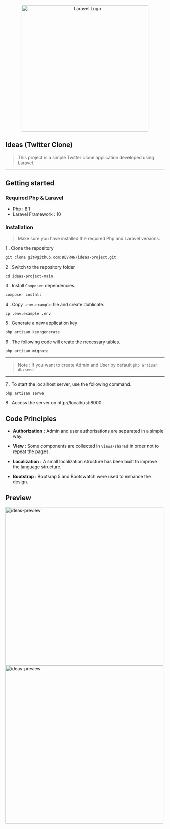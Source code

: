 <p align="center"><a href="https://laravel.com" target="_blank"><img src="https://raw.githubusercontent.com/laravel/art/master/logo-lockup/5%20SVG/2%20CMYK/1%20Full%20Color/laravel-logolockup-cmyk-red.svg" width="400" alt="Laravel Logo"></a></p>

## Ideas (Twitter Clone)
> This project is a simple Twitter clone application developed using Laravel.


---
## Getting started

### Required Php & Laravel

- Php : 8.1
- Laravel Framework : 10

### Installation
> Make sure you have installed the required Php and Laravel versions.


1 . Clone the repository
```
git clone git@github.com:DEVR4N/ideas-project.git
```

2 . Switch to the repository folder
```
cd ideas-project-main
```

3 . Install `Composer` dependencies.
```
composer install
```

4 . Copy `.env.example` file and create dublicate. 
```
cp .env.example .env
```


5 . Generate a new application key
```
php artisan key:generate
```

6 . The following code will create the necessary tables.
```
php artisan migrate
```

---

> Note : If you want to create Admin and User by default `php artisan db:seed`
---

7 . To start the localhost server, use the following command.
```
php artisan serve
```

8 . Access the server on http://localhost:8000 .


## Code Principles
- **Authorization** : Admin and user authorisations are separated in a simple way.

- **View** : Some components are collected in `views/shared` in order not to repeat the pages.
 
- **Localization** : A small localization structure has been built to improve the language structure.

- **Bootstrap** : Bootsrap 5 and Bootswatch were used to enhance the design.

## Preview
<img src="https://github.com/DEVR4N/Ideas/assets/77250053/545abe7a-b894-40e3-95fe-4984a044f29f" alt="ideas-preview" width="500"/>
<img src="https://github.com/DEVR4N/Ideas/assets/77250053/771c8e80-7ad3-4a2f-8817-f331e4b8d5d4" alt="ideas-preview" width="500"/>


